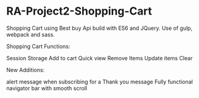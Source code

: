 # RA-Project2-Shopping-Cart

Shopping Cart using Best buy Api build with ES6 and JQuery.
Use of gulp, webpack and sass.

Shopping Cart Functions:

Session Storage
Add to cart
Quick view
Remove Items 
Update items
Clear 



New Additions:

alert message when subscribing for a Thank you message
Fully functional navigator bar with smooth scroll





